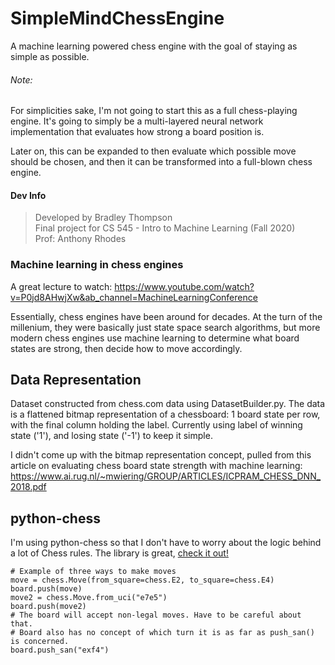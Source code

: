 # SimpleMindChessEngine
A machine learning powered chess engine with the goal of staying as simple as possible.

###### Note:
For simplicities sake, I'm not going to start this as a full chess-playing engine. It's going 
to simply be a multi-layered neural network implementation that evaluates how strong a board 
position is.

Later on, this can be expanded to then evaluate which possible move should be chosen, and then
it can be transformed into a full-blown chess engine.

#### Dev Info
> Developed by Bradley Thompson  
> Final project for CS 545 - Intro to Machine Learning (Fall 2020)  
> Prof: Anthony Rhodes

### Machine learning in chess engines
A great lecture to watch:
https://www.youtube.com/watch?v=P0jd8AHwjXw&ab_channel=MachineLearningConference

Essentially, chess engines have been around for decades. At the turn of the millenium, 
they were basically just state space search algorithms, but more modern chess engines 
use machine learning to determine what board states are strong, then decide how to move
accordingly.

## Data Representation
Dataset constructed from chess.com data using DatasetBuilder.py. The data is a flattened bitmap
representation of a chessboard: 1 board state per row, with the final column holding the label.
Currently using label of winning state ('1'), and losing state ('-1') to keep it simple.

I didn't come up with the bitmap representation concept, pulled from this article on evaluating 
chess board state strength with machine learning:
https://www.ai.rug.nl/~mwiering/GROUP/ARTICLES/ICPRAM_CHESS_DNN_2018.pdf

## python-chess
I'm using python-chess so that I don't have to worry about the logic behind a lot of
Chess rules. The library is great, [check it out!](https://python-chess.readthedocs.io/en/latest/)

    # Example of three ways to make moves
    move = chess.Move(from_square=chess.E2, to_square=chess.E4)
    board.push(move)
    move2 = chess.Move.from_uci("e7e5")
    board.push(move2)
    # The board will accept non-legal moves. Have to be careful about that.
    # Board also has no concept of which turn it is as far as push_san() is concerned.
    board.push_san("exf4") 
